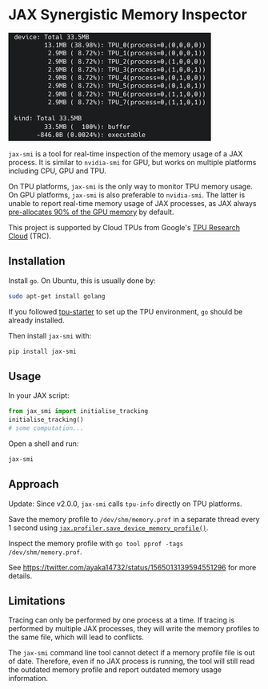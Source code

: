 # JAX Synergistic Memory Inspector

![](https://raw.githubusercontent.com/ayaka14732/jax-smi/main/demo/1.gif)

`jax-smi` is a tool for real-time inspection of the memory usage of a JAX process. It is similar to `nvidia-smi` for GPU, but works on multiple platforms including CPU, GPU and TPU.

On TPU platforms, `jax-smi` is the only way to monitor TPU memory usage. On GPU platforms, `jax-smi` is also preferable to `nvidia-smi`. The latter is unable to report real-time memory usage of JAX processes, as JAX always [pre-allocates 90% of the GPU memory](https://jax.readthedocs.io/en/latest/gpu_memory_allocation.html) by default.

This project is supported by Cloud TPUs from Google's [TPU Research Cloud](https://sites.research.google/trc/about/) (TRC).

## Installation

Install `go`. On Ubuntu, this is usually done by:

```sh
sudo apt-get install golang
```

If you followed [tpu-starter](https://github.com/ayaka14732/tpu-starter) to set up the TPU environment, `go` should be already installed.

Then install `jax-smi` with:

```sh
pip install jax-smi
```

## Usage

In your JAX script:

```python
from jax_smi import initialise_tracking
initialise_tracking()
# some computation...
```

Open a shell and run:

```sh
jax-smi
```

## Approach

Update: Since v2.0.0, `jax-smi` calls `tpu-info` directly on TPU platforms.

Save the memory profile to `/dev/shm/memory.prof` in a separate thread every 1 second using [`jax.profiler.save_device_memory_profile()`](https://jax.readthedocs.io/en/latest/_autosummary/jax.profiler.save_device_memory_profile.html).

Inspect the memory profile with `go tool pprof -tags /dev/shm/memory.prof`.

See <https://twitter.com/ayaka14732/status/1565013139594551296> for more details.

## Limitations

Tracing can only be performed by one process at a time. If tracing is performed by multiple JAX processes, they will write the memory profiles to the same file, which will lead to conflicts.

The `jax-smi` command line tool cannot detect if a memory profile file is out of date. Therefore, even if no JAX process is running, the tool will still read the outdated memory profile and report outdated memory usage information.
